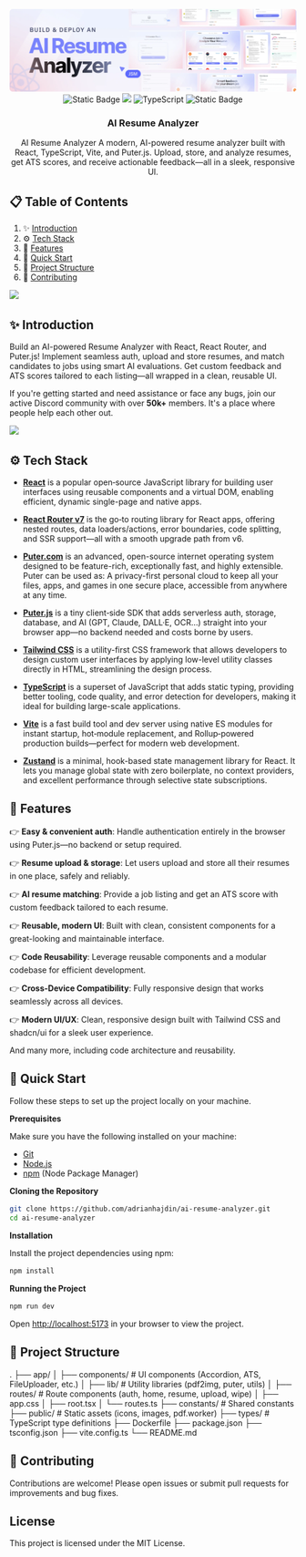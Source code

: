 <div align="center">
  <br />
    <a href="https://www.youtube.com/watch?v=iYOz165wGkQ" target="_blank">
      <img src="public/readme/hero.webp" alt="Project Banner">
    </a>
  <br />

  <div>
    <img alt="Static Badge" src="https://img.shields.io/badge/React-4c84f3?style=for-the-badge&logo=react&logoColor=white">
        <img src="https://img.shields.io/badge/-Tailwind-38B2AC?style=for-the-badge&logo=tailwind-css&logoColor=white" />
        <img src="https://img.shields.io/badge/-TypeScript-black?style=for-the-badge&logoColor=white&logo=typescript&color=3178C6" alt="TypeScript" />
    <img alt="Static Badge" src="https://img.shields.io/badge/Puter.js-181758?style=for-the-badge&logoColor=white">
  </div>

  <h3 align="center">AI Resume Analyzer</h3>
  <p>AI Resume Analyzer
A modern, AI-powered resume analyzer built with React, TypeScript, Vite, and Puter.js. Upload, store, and analyze resumes, get ATS scores, and receive actionable feedback—all in a sleek, responsive UI.</p>
</div>

## 📋 <a name="table">Table of Contents</a>

1. ✨ [Introduction](#introduction)
2. ⚙️ [Tech Stack](#tech-stack)
3. 🔋 [Features](#features)
4. 🤸 [Quick Start](#quick-start)
5. 🔗 [Project Structure](#structure)
6. 🚀 [Contributing](#contributing)


<a href="https://www.youtube.com/watch?v=iYOz165wGkQ" target="_blank"><img src="https://github.com/sujatagunale/EasyRead/assets/151519281/1736fca5-a031-4854-8c09-bc110e3bc16d" /></a>

## <a name="introduction">✨ Introduction</a>

Build an AI-powered Resume Analyzer with React, React Router, and Puter.js! Implement seamless auth, upload and store resumes, and match candidates to jobs using smart AI evaluations. Get custom feedback and ATS scores tailored to each listing—all wrapped in a clean, reusable UI.

If you're getting started and need assistance or face any bugs, join our active Discord community with over **50k+** members. It's a place where people help each other out.

<a href="https://discord.com/invite/n6EdbFJ" target="_blank"><img src="https://github.com/sujatagunale/EasyRead/assets/151519281/618f4872-1e10-42da-8213-1d69e486d02e" /></a>

## <a name="tech-stack">⚙️ Tech Stack</a>

- **[React](https://react.dev/)** is a popular open‑source JavaScript library for building user interfaces using reusable components and a virtual DOM, enabling efficient, dynamic single-page and native apps.

- **[React Router v7](https://reactrouter.com/)** is the go‑to routing library for React apps, offering nested routes, data loaders/actions, error boundaries, code splitting, and SSR support—all with a smooth upgrade path from v6.

- **[Puter.com](https://jsm.dev/resumind-puter)** is an advanced, open-source internet operating system designed to be feature-rich, exceptionally fast, and highly extensible. Puter can be used as: A privacy-first personal cloud to keep all your files, apps, and games in one secure place, accessible from anywhere at any time.

- **[Puter.js](https://jsm.dev/resumind-puterjs)** is a tiny client‑side SDK that adds serverless auth, storage, database, and AI (GPT, Claude, DALL·E, OCR…) straight into your browser app—no backend needed and costs borne by users.

- **[Tailwind CSS](https://tailwindcss.com/)** is a utility-first CSS framework that allows developers to design custom user interfaces by applying low-level utility classes directly in HTML, streamlining the design process.

- **[TypeScript](https://www.typescriptlang.org/)** is a superset of JavaScript that adds static typing, providing better tooling, code quality, and error detection for developers, making it ideal for building large-scale applications.

- **[Vite](https://vite.dev/)** is a fast build tool and dev server using native ES modules for instant startup, hot‑module replacement, and Rollup‑powered production builds—perfect for modern web development.

- **[Zustand](https://github.com/pmndrs/zustand)** is a minimal, hook-based state management library for React. It lets you manage global state with zero boilerplate, no context providers, and excellent performance through selective state subscriptions.

## <a name="features">🔋 Features</a>

👉 **Easy & convenient auth**: Handle authentication entirely in the browser using Puter.js—no backend or setup required.

👉 **Resume upload & storage**: Let users upload and store all their resumes in one place, safely and reliably.

👉 **AI resume matching**: Provide a job listing and get an ATS score with custom feedback tailored to each resume.

👉 **Reusable, modern UI**: Built with clean, consistent components for a great-looking and maintainable interface.

👉 **Code Reusability**: Leverage reusable components and a modular codebase for efficient development.

👉 **Cross-Device Compatibility**: Fully responsive design that works seamlessly across all devices.

👉 **Modern UI/UX**: Clean, responsive design built with Tailwind CSS and shadcn/ui for a sleek user experience.

And many more, including code architecture and reusability.

## <a name="quick-start">🤸 Quick Start</a>

Follow these steps to set up the project locally on your machine.

**Prerequisites**

Make sure you have the following installed on your machine:

- [Git](https://git-scm.com/)
- [Node.js](https://nodejs.org/en)
- [npm](https://www.npmjs.com/) (Node Package Manager)

**Cloning the Repository**

```bash
git clone https://github.com/adrianhajdin/ai-resume-analyzer.git
cd ai-resume-analyzer
```

**Installation**

Install the project dependencies using npm:

```bash
npm install
```

**Running the Project**

```bash
npm run dev
```

Open [http://localhost:5173](http://localhost:5173) in your browser to view the project.

## <a name="structure">🔗 Project Structure</a>

.
├── app/
│   ├── components/      # UI components (Accordion, ATS, FileUploader, etc.)
│   ├── lib/             # Utility libraries (pdf2img, puter, utils)
│   ├── routes/          # Route components (auth, home, resume, upload, wipe)
│   ├── app.css
│   ├── root.tsx
│   └── routes.ts
├── constants/           # Shared constants
├── public/              # Static assets (icons, images, pdf.worker)
├── types/               # TypeScript type definitions
├── Dockerfile
├── package.json
├── tsconfig.json
├── vite.config.ts
└── README.md

## <a name="contributing">🚀 Contributing</a>

Contributions are welcome! Please open issues or submit pull requests for improvements and bug fixes.

## License
This project is licensed under the MIT License.

